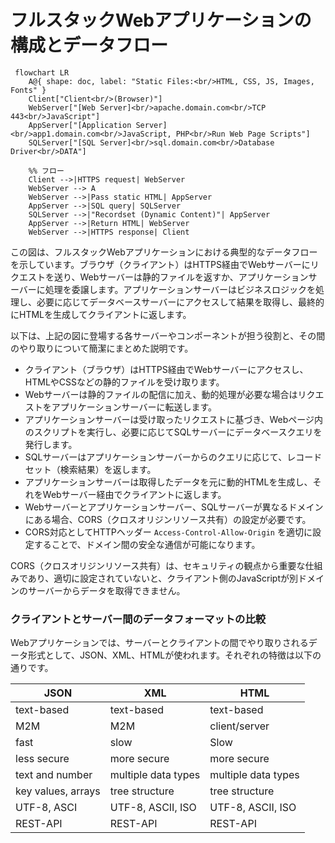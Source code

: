 # フルスタックWebアプリケーションの構成とデータフロー


```mermaid
 flowchart LR
    A@{ shape: doc, label: "Static Files:<br/>HTML, CSS, JS, Images, Fonts" }
    Client["Client<br/>(Browser)"]
    WebServer["[Web Server]<br/>apache.domain.com<br/>TCP 443<br/>JavaScript"]
    AppServer["[Application Server]<br/>app1.domain.com<br/>JavaScript, PHP<br/>Run Web Page Scripts"]
    SQLServer["[SQL Server]<br/>sql.domain.com<br/>Database Driver<br/>DATA"]

    %% フロー
    Client -->|HTTPS request| WebServer
    WebServer --> A
    WebServer -->|Pass static HTML| AppServer
    AppServer -->|SQL query| SQLServer
    SQLServer -->|"Recordset (Dynamic Content)"| AppServer
    AppServer -->|Return HTML| WebServer
    WebServer -->|HTTPS response| Client 
```

この図は、フルスタックWebアプリケーションにおける典型的なデータフローを示しています。ブラウザ（クライアント）はHTTPS経由でWebサーバーにリクエストを送り、Webサーバーは静的ファイルを返すか、アプリケーションサーバーに処理を委譲します。アプリケーションサーバーはビジネスロジックを処理し、必要に応じてデータベースサーバーにアクセスして結果を取得し、最終的にHTMLを生成してクライアントに返します。

以下は、上記の図に登場する各サーバーやコンポーネントが担う役割と、その間のやり取りについて簡潔にまとめた説明です。

- クライアント（ブラウザ）はHTTPS経由でWebサーバーにアクセスし、HTMLやCSSなどの静的ファイルを受け取ります。
- Webサーバーは静的ファイルの配信に加え、動的処理が必要な場合はリクエストをアプリケーションサーバーに転送します。
- アプリケーションサーバーは受け取ったリクエストに基づき、Webページ内のスクリプトを実行し、必要に応じてSQLサーバーにデータベースクエリを発行します。
- SQLサーバーはアプリケーションサーバーからのクエリに応じて、レコードセット（検索結果）を返します。
- アプリケーションサーバーは取得したデータを元に動的HTMLを生成し、それをWebサーバー経由でクライアントに返します。
- Webサーバーとアプリケーションサーバー、SQLサーバーが異なるドメインにある場合、CORS（クロスオリジンリソース共有）の設定が必要です。
- CORS対応としてHTTPヘッダー `Access-Control-Allow-Origin` を適切に設定することで、ドメイン間の安全な通信が可能になります。
  
CORS（クロスオリジンリソース共有）は、セキュリティの観点から重要な仕組みであり、適切に設定されていないと、クライアント側のJavaScriptが別ドメインのサーバーからデータを取得できません。

### クライアントとサーバー間のデータフォーマットの比較


Webアプリケーションでは、サーバーとクライアントの間でやり取りされるデータ形式として、JSON、XML、HTMLが使われます。それぞれの特徴は以下の通りです。

|JSON|XML|HTML|
|---|---|---|
|text-based|text-based|text-based|
|M2M|M2M|client/server|
|fast|slow|Slow|
|less secure|more secure|more secure|
|text and number|multiple data types|multiple data types|
|key values, arrays|tree structure|tree structure|
|UTF-8, ASCI|UTF-8, ASCII, ISO|UTF-8, ASCII, ISO|
|REST-API|REST-API|REST-API|
